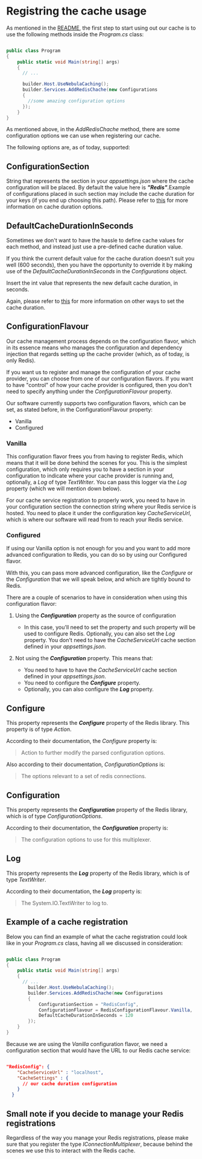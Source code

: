 # Registring the cache usage

As mentioned in the [README](../../../../README.md), the first step to start using out our cache is to use the following methods inside the _Program.cs_ class:

```csharp

public class Program
{
    public static void Main(string[] args)
    {
      // ...

      builder.Host.UseNebulaCaching();
      builder.Services.AddRedisChache(new Configurations
      {
        //some amazing configuration options
      });
    }
}

```

As mentioned above, in the _AddRedisChache_ method, there are some configuration options we can use when registering our cache.

The following options are, as of today, supported:

## ConfigurationSection

String that represents the section in your _appsettings.json_ where the cache configuration will be placed. By default the value here is **_"Redis"_**.Example of configurations placed in such section may include the cache duration for your keys (if you end up choosing this path). Please refer to [this](../AttributeUsage/AttributeUsage.md) for more information on cache duration options.

## DefaultCacheDurationInSeconds

Sometimes we don't want to have the hassle to define cache values for each method, and instead just use a pre-defined cache duration value.

If you think the current default value for the cache duration doesn't suit you well (600 seconds), then you have the opportunity to override it by making use of the _DefaultCacheDurationInSeconds_ in the _Configurations_ object.

Insert the int value that represents the new default cache duration, in seconds.

Again, please refer to [this](../AttributeUsage/AttributeUsage.md) for more information on other ways to set the cache duration.

## ConfigurationFlavour

Our cache management process depends on the configuration flavor, which in its essence means who manages the configuration and dependency injection that regards setting up the cache provider (which, as of today, is only Redis).

If you want us to register and manage the configuration of your cache provider, you can choose from one of our configuration flavors. If you want to have "control" of how your cache provider is configured, then you don't need to specify anything under the _ConfigurationFlavour_ property.

Our software currently supports two configuration flavors, which can be set, as stated before, in the ConfigurationFlavour property:

- Vanilla
- Configured

### Vanilla

This configuration flavor frees you from having to register Redis, which means that it will be done behind the scenes for you. This is the simplest configuration, which only requires you to have a section in your configuration to indicate where your cache provider is running and, optionally, a _Log_ of type _TextWriter_. You can pass this logger via the _Log_ property (which we will mention down below).

For our cache service registration to properly work, you need to have in your configuration section the connection string where your Redis service is hosted. You need to place it under the configuration key _CacheServiceUrl_, which is where our software will read from to reach your Redis service.

### Configured

If using our Vanilla option is not enough for you and you want to add more advanced configuration to Redis, you can do so by using our Configured flavor.

With this, you can pass more advanced configuration, like the _Configure_ or the _Configuration_ that we will speak below, and which are tightly bound to Redis.

There are a couple of scenarios to have in consideration when using this configuration flavor:

1. Using the **_Configuration_** property as the source of configuration

   - In this case, you'll need to set the property and such property will be used to configure Redis. Optionally, you can also set the _Log_ property. You don't need to have the _CacheServiceUrl_ cache section defined in your _appsettings.json_.

2. Not using the **_Configuration_** property. This means that:
   - You need to have to have the _CacheServiceUrl_ cache section defined in your _appsettings.json_.
   - You need to configure the **_Configure_** property.
   - Optionally, you can also configure the **_Log_** property.

## Configure

This property represents the **_Configure_** property of the Redis library. This property is of type _Action<ConfigurationOptions>_.

According to their documentation, the _Configure_ property is:

> Action to further modify the parsed configuration options.

Also according to their documentation, _ConfigurationOptions_ is:

> The options relevant to a set of redis connections.

## Configuration

This property represents the **_Configuration_** property of the Redis library, which is of type _ConfigurationOptions_.

According to their documentation, the **_Configuration_** property is:

> The configuration options to use for this multiplexer.

## Log

This property represents the **_Log_** property of the Redis library, which is of type _TextWriter_.

According to their documentation, the **_Log_** property is:

> The System.IO.TextWriter to log to.

## Example of a cache registration

Below you can find an example of what the cache registration could look like in your _Program.cs_ class, having all we discussed in consideration:

```csharp

public class Program
{
    public static void Main(string[] args)
    {
      // ...
        builder.Host.UseNebulaCaching();
        builder.Services.AddRedisChache(new Configurations
        {
            ConfigurationSection = "RedisConfig",
            ConfigurationFlavour = RedisConfigurationFlavour.Vanilla,
            DefaultCacheDurationInSeconds = 120
        });
    }
}

```

Because we are using the _Vanilla_ configuration flavor, we need a configuration section that would have the URL to our Redis cache service:

```json

"RedisConfig": {
    "CacheServiceUrl" : "localhost",
    "CacheSettings" : {
      // our cache duration configuration
    }
  }

```

## Small note if you decide to manage your Redis registrations

Regardless of the way you manage your Redis registrations, please make sure that you register the type _IConnectionMultiplexer_, because behind the scenes we use this to interact with the Redis cache.
